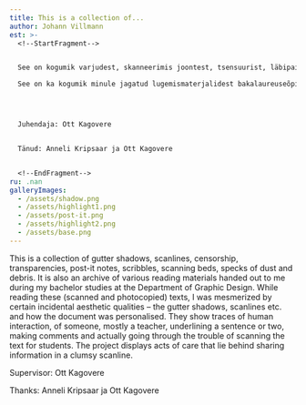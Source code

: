 ```yaml
---
title: This is a collection of...
author: Johann Villmann
est: >-
  <!--StartFragment-->


  See on kogumik varjudest, skanneerimis joontest, tsensuurist, läbipaistvustest, post-it’itest, kritseldustest, tolmu ja puru kübekestest.\

  See on ka kogumik minule jagatud lugemismaterjalidest bakalaureuseõpingutel ajal graafilise disaini osakonnas. Lugedes neid skanneeritud, kopeeritud, pildistatud tekste, olin lummatud nende juhuslikest esteetilistest omadustest, nagu varjud, jooned jne. ning kuidas koopiad on isikustatud. Neis on näha inimtegevuse jälgi, enamasti juhendaja, kes on lause või kaks alla kriipsutanud, tema kommentaare, mõtteid ja vaeva. Projekt toob esile hoolitsuse, mis peitub kohmaka skaneeringu jagamise rituaalis.




  Juhendaja: Ott Kagovere


  Tänud: Anneli Kripsaar ja Ott Kagovere


  <!--EndFragment-->
ru: .nan
galleryImages:
  - /assets/shadow.png
  - /assets/highlight1.png
  - /assets/post-it.png
  - /assets/highlight2.png
  - /assets/base.png
---
```

<!--StartFragment-->

This is a collection of gutter shadows, scanlines, censorship, transparencies, post-it notes, scribbles, scanning beds, specks of dust and debris. It is also an archive of various reading materials handed out to me during my bachelor studies at the Department of Graphic Design. While reading these (scanned and photocopied) texts, I was mesmerized by certain incidental aesthetic qualities – the gutter shadows, scanlines etc. and how the document was personalised. They show traces of human interaction, of someone, mostly a teacher, underlining a sentence or two, making comments and actually going through the trouble of scanning the text for students. The project displays acts of care that lie behind sharing information in a clumsy scanline.

Supervisor: Ott Kagovere

Thanks: Anneli Kripsaar ja Ott Kagovere

<!--EndFragment-->
